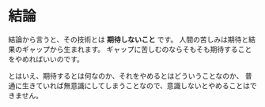 # 結論

結論から言うと、その技術とは **期待しないこと** です。
人間の苦しみは期待と結果のギャップから生まれます。
ギャップに苦しむのならそもそも期待することをやめればいいのです。

とはいえ、期待するとは何なのか、それをやめるとはどういうことなのか、
普通に生きていれば無意識にしてしまうことなので、意識しないとやめることはできません。
